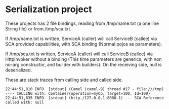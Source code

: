 Serialization project
=====================
These projects has 2 file bindings, reading from /tmp/name.txt (a one line String file) or from /tmp/sca.txt.

If /tmp/name.txt is written, ServiceA (caller) will call ServiceB (callee) via SCA provided capabilities, with SCA binding (Normal pojos as parameters).

If /tmp/sca.txt is written, ServiceA (caller) will call ServiceB (callee) via HttpInvoker without a binding (This time parameters are generics, with non no-arg constructor, and builder with builders). On the receiving side, null is deserialized.

These are stack traces from calling side and called side.
````
22:44:51,810 INFO  [stdout] (Camel (camel-9) thread #17 - file:///tmp) ---- CALLING with: Container{operation=myOp, target=100, Id=100}
22:44:51,835 INFO  [stdout] (http-/127.0.0.1:8080-1) --- SCA Reference called with: null
````


